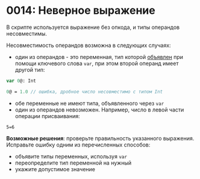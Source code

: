 # 0014: Неверное выражение

В скрипте используется выражение без опкода, и типы операндов несовместимы.

Несовместимость операндов возможна в следующих случаях:

* один из операндов - это переменная, тип которой [объявлен](../../coding/variables.md#declaring-a-variable-type) при помощи ключевого слова `var`, при этом второй операнд имеет другой тип:

```pascal
var 0@: Int

0@ = 1.0 // ошибка, дробное число несовместимо с типом Int
```

* обе переменные не имеют типа, объявленного через `var`&#x20;
* один из операндов невозможен. Например, число в левой части операции присваивания:

```
5=6
```

**Возможные решения**: проверьте правильность указанного выражения. Исправьте ошибку одним из перечисленных способов:

* объявите типы переменных, используя `var`
* переопределите тип переменной на нужный
* укажите допустимое значение
